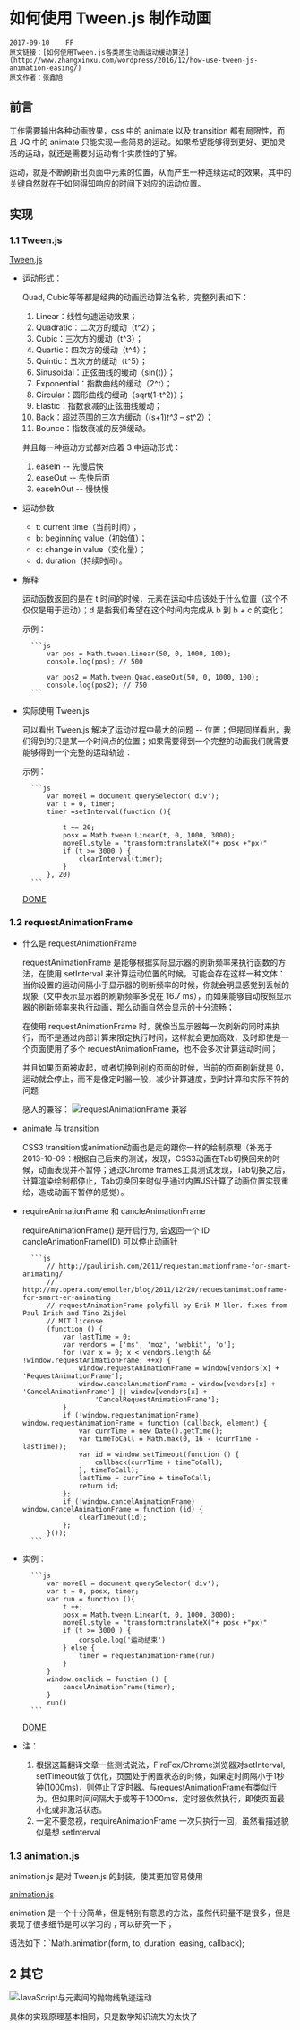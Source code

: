 # 如何使用 Tween.js 制作动画

    2017-09-10    FF
    原文链接：[如何使用Tween.js各类原生动画运动缓动算法](http://www.zhangxinxu.com/wordpress/2016/12/how-use-tween-js-animation-easing/)
    原文作者：张鑫旭

## 前言

工作需要输出各种动画效果，css 中的 animate 以及 transition 都有局限性，而且 JQ 中的 animate 只能实现一些简易的运动。如果希望能够得到更好、更加灵活的运动，就还是需要对运动有个实质性的了解。

运动，就是不断刷新出页面中元素的位置，从而产生一种连续运动的效果，其中的关键自然就在于如何得知响应的时间下对应的运动位置。

## 实现

### 1.1 Tween.js

[Tween.js](./tween.js)

- 运动形式：

    Quad, Cubic等等都是经典的动画运动算法名称，完整列表如下：

    1. Linear：线性匀速运动效果；
    1. Quadratic：二次方的缓动（t^2）；
    1. Cubic：三次方的缓动（t^3）；
    1. Quartic：四次方的缓动（t^4）；
    1. Quintic：五次方的缓动（t^5）；
    1. Sinusoidal：正弦曲线的缓动（sin(t)）；
    1. Exponential：指数曲线的缓动（2^t）；
    1. Circular：圆形曲线的缓动（sqrt(1-t^2)）；
    1. Elastic：指数衰减的正弦曲线缓动；
    1. Back：超过范围的三次方缓动（(s+1)*t^3 – s*t^2）；
    1. Bounce：指数衰减的反弹缓动。

    并且每一种运动方式都对应着 3 中运动形式：

    1. easeIn -- 先慢后快
    2. easeOut -- 先快后面
    3. easeInOut -- 慢快慢

- 运动参数

    - t: current time（当前时间）；
    - b: beginning value（初始值）；
    - c: change in value（变化量）；
    - d: duration（持续时间）。

- 解释

    运动函数返回的是在 t 时间的时候，元素在运动中应该处于什么位置（这个不仅仅是用于运动）；d 是指我们希望在这个时间内完成从 b 到 b + c 的变化；

    示例：
    
        ```js
            var pos = Math.tween.Linear(50, 0, 1000, 100);
            console.log(pos); // 500

            var pos2 = Math.tween.Quad.easeOut(50, 0, 1000, 100);
            console.log(pos2); // 750
        ```

- 实际使用 Tween.js

    可以看出 Tween.js 解决了运动过程中最大的问题 -- 位置；但是同样看出，我们得到的只是某一个时间点的位置；如果需要得到一个完整的动画我们就需要能够得到一个完整的运动轨迹：

    示例：

        ```js
            var moveEl = document.querySelector('div');
            var t = 0, timer;
            timer =setInterval(function (){

                t += 20;
                posx = Math.tween.Linear(t, 0, 1000, 3000);
                moveEl.style = "transform:translateX("+ posx +"px)"
                if (t >= 3000 ) {
                    clearInterval(timer);
                }
            }, 20)
        ``` 

    [DOME](./tween.html)

### 1.2 requestAnimationFrame

- 什么是 requestAnimationFrame

    requestAnimationFrame 是能够根据实际显示器的刷新频率来执行函数的方法，在使用 setInterval 来计算运动位置的时候，可能会存在这样一种文体：当你设置的运动间隔小于显示器的刷新频率的时候，你就会明显感觉到丢帧的现象（文中表示显示器的刷新频率多说在 16.7 ms），而如果能够自动按照显示器的刷新频率来执行动画，那么动画自然会显示的十分流畅；

    在使用 requestAnimationFrame 时，就像当显示器每一次刷新的同时来执行，而不是通过内部计算来限定执行时间，这样就会更加高效，及时即使是一个页面使用了多个 requestAnimationFrame，也不会多次计算运动时间；

    并且如果页面被收起，或者切换到别的页面的时候，当前的页面刷新就是 0，运动就会停止，而不是像定时器一般，减少计算速度，到时计算和实际不符的问题

    感人的兼容：
    ![requestAnimationFrame 兼容](img/2017-09-11-00-25-39.png)

- animate 与 transition

    CSS3 transition或animation动画也是走的跟你一样的绘制原理（补充于2013-10-09：根据自己后来的测试，发现，CSS3动画在Tab切换回来的时候，动画表现并不暂停；通过Chrome frames工具测试发现，Tab切换之后，计算渲染绘制都停止，Tab切换回来时似乎通过内置JS计算了动画位置实现重绘，造成动画不暂停的感觉）。

- requireAnimationFrame 和 cancleAnimationFrame

    requireAnimationFrame() 是开启行为, 会返回一个 ID
    cancleAnimationFrame(ID) 可以停止动画针

        ```js
            // http://paulirish.com/2011/requestanimationframe-for-smart-animating/
            // http://my.opera.com/emoller/blog/2011/12/20/requestanimationframe-for-smart-er-animating
            // requestAnimationFrame polyfill by Erik M ller. fixes from Paul Irish and Tino Zijdel
            // MIT license
            (function () {
                var lastTime = 0;
                var vendors = ['ms', 'moz', 'webkit', 'o'];
                for (var x = 0; x < vendors.length && !window.requestAnimationFrame; ++x) {
                    window.requestAnimationFrame = window[vendors[x] + 'RequestAnimationFrame'];
                    window.cancelAnimationFrame = window[vendors[x] + 'CancelAnimationFrame'] || window[vendors[x] +
                        'CancelRequestAnimationFrame'];
                }
                if (!window.requestAnimationFrame) window.requestAnimationFrame = function (callback, element) {
                    var currTime = new Date().getTime();
                    var timeToCall = Math.max(0, 16 - (currTime - lastTime));
                    var id = window.setTimeout(function () {
                        callback(currTime + timeToCall);
                    }, timeToCall);
                    lastTime = currTime + timeToCall;
                    return id;
                };
                if (!window.cancelAnimationFrame) window.cancelAnimationFrame = function (id) {
                    clearTimeout(id);
                };
            }());
        ```

- 实例：

        ```js
            var moveEl = document.querySelector('div');
            var t = 0, posx, timer;
            var run = function (){
                t ++;
                posx = Math.tween.Linear(t, 0, 1000, 3000);
                moveEl.style = "transform:translateX("+ posx +"px)"
                if (t >= 3000 ) {
                    console.log('运动结束')
                } else {
                    timer = requestAnimationFrame(run)
                }
            }
            window.onclick = function () {
                cancelAnimationFrame(timer);
            }
            run()
        ```
    [DOME](./animateTween.html)
    
- 注：
    1. 根据这篇翻译文章一些测试说法，FireFox/Chrome浏览器对setInterval, setTimeout做了优化，页面处于闲置状态的时候，如果定时间隔小于1秒钟(1000ms)，则停止了定时器。与requestAnimationFrame有类似行为。但如果时间间隔大于或等于1000ms，定时器依然执行，即使页面最小化或非激活状态。
    2. 一定不要忽视，requireAnimationFrame 一次只执行一回，虽然看描述貌似是想 setInterval

### 1.3 animation.js 

animation.js 是对 Tween.js 的封装，使其更加容易使用

[animation.js](./animation.js)

animation 是一个十分简单，但是特别有意思的方法，虽然代码量不是很多，但是表现了很多细节是可以学习的；可以研究一下；

语法如下：`Math.animation(form, to, duration, easing, callback);

## 2 其它

![JavaScript与元素间的抛物线轨迹运动](http://www.zhangxinxu.com/wordpress/2013/12/javascript-js-%E5%85%83%E7%B4%A0-%E6%8A%9B%E7%89%A9%E7%BA%BF-%E8%BF%90%E5%8A%A8-%E5%8A%A8%E7%94%BB/)

具体的实现原理基本相同，只是数学知识流失的太快了